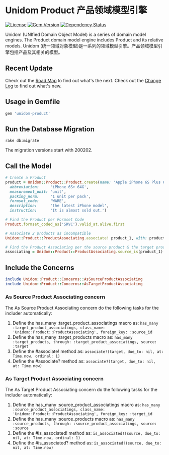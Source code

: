 # Unidom Product 产品领域模型引擎

[![License](https://img.shields.io/badge/license-MIT-green.svg)](http://opensource.org/licenses/MIT)
[![Gem Version](https://badge.fury.io/rb/unidom-product.svg)](https://badge.fury.io/rb/unidom-product)
[![Dependency Status](https://gemnasium.com/badges/github.com/topbitdu/unidom-product.svg)](https://gemnasium.com/github.com/topbitdu/unidom-product)

Unidom (UNIfied Domain Object Model) is a series of domain model engines. The Product domain model engine includes Product and its relative models.
Unidom (统一领域对象模型)是一系列的领域模型引擎。产品领域模型引擎包括产品及其相关的模型。



## Recent Update

Check out the [Road Map](ROADMAP.md) to find out what's the next.
Check out the [Change Log](CHANGELOG.md) to find out what's new.



## Usage in Gemfile

```ruby
gem 'unidom-product'
```



## Run the Database Migration

```shell
rake db:migrate
```
The migration versions start with 200202.



## Call the Model

```ruby
# Create a Product
product = Unidom::Product::Product.create(name: 'Apple iPhone 6S Plus 64G',
  abbreviation:     'iPhone 6S+ 64G',
  measurement_unit: 'unit',
  packing_norm:     '1 unit per pack',
  formset_code:     'WARE',
  description:      'the latest iPhone model',
  instruction:      'It is almost sold out.')

# Find the Product per Formset Code
Product.formset_coded_as('SRVC').valid_at.alive.first

# Associate 2 products as incompatible
Unidom::Product::ProductAssociating.associate! product_1, with: product_2, due_to: 'ICPT', ordinal: 1, quantity: 1, at: Time.now

# Find the Product Associating per the source product & the target product
associating = Unidom::Product::ProductAssociating.source_is(product_1).target_is(product_2).first
```



## Include the Concerns

```ruby
include Unidom::Product::Concerns::AsSourceProductAssociating
include Unidom::Product::Concerns::AsTargetProductAssociating
```

### As Source Product Associating concern

The As Source Product Associating concern do the following tasks for the includer automatically:  
1. Define the has_many :target_product_associatings macro as: ``has_many :target_product_associatings, class_name: 'Unidom::Product::ProductAssociating', foreign_key: :source_id``  
2. Define the has_many :target_products macro as: ``has_many :target_products, through: :target_product_associatings, source: :target``  
3. Define the #associate! method as: ``associate!(target, due_to: nil, at: Time.now, ordinal: 1)``  
4. Define the #associate? method as: ``associate?(target, due_to: nil, at: Time.now)``

### As Target Product Associating concern

The As Target Product Associating concern do the following tasks for the includer automatically:  
1. Define the has_many :source_product_associatings macro as: ``has_many :source_product_associatings, class_name: 'Unidom::Product::ProductAssociating', foreign_key: :target_id``  
2. Define the has_many :source_products macro as: ``has_many :source_products, through: :source_product_associatings, source: :source``  
3. Define the #is_associated! method as: ``is_associated!(source, due_to: nil, at: Time.now, ordinal: 1)``  
4. Define the #is_associated? method as: ``is_associated?(source, due_to: nil, at: Time.now)``
